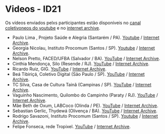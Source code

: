# Videos - ID21

Os vídeos enviados pelxs participantes estão disponíveis no [canal coletivoneos do youtube](https://www.youtube.com/channel/UC35iNyCxHLwSPIU9esRuuGQ/videos) e no [internet archive](https://archive.org/download/id21-videos).

 - Paulo Lima , Projeto Saúde e Alegria (Santarém / PA). [Youtube](https://www.youtube.com/watch?v=9UE0ShYnl5I) / [Internet Archive](https://archive.org/download/id21-videos/id21_paulo-lima.mp4).
 - Georgia Nicolau, Instituto Procomum (Santos / SP). [Youtube](https://www.youtube.com/watch?vQtmTljL_LQ) / [Internet Archive](https://archive.org/download/id21-videos/id21_georgia-nicolau.mp4).
 - Nelson Pretto, FACED/UFBA (Salvador / BA). [YouTube](https://www.youtube.com/watch?G6ADBFHgzHA) / [Internet Archive](https://archive.org/download/id21-videos/id21_nelson-pretto.mp4).
 - Cinthia Mendonça, Silo (Resende / RJ). [YouTube](https://www.youtube.com/watch?0QHC605pvsk) / [Internet Archive](https://archive.org/download/id21-videos/id21_cinthia-mendonca.mp4).
 - Ricardo Ruiz, GIG. [YouTube](https://www.youtube.com/watch?bWFw_2EYkWo) / [Internet Archive](https://archive.org/download/id21-videos/id21_ricardo-ruiz.mp4).
 - Beá Tibiriçá, Coletivo Digital (São Paulo / SP). [YouTube](https://www.youtube.com/watch?6XpPzUVpGXM) / [Internet Archive](https://archive.org/download/id21-videos/id21_bea-tibirica.mp4).
 - TC Silva, Casa de Cultura Tainã (Campinas / SP). [YouTube](https://www.youtube.com/watch?MB2JfOTS82g) / [Internet Archive](https://archive.org/download/id21-videos/id21_tc-taina.mp4).
 - Vaguinho Nascimento, Quilombo do Campinho (Paraty / RJ). [YouTube](https://www.youtube.com/watch?o0g3ya6pLtI) / [Internet Archive](https://archive.org/download/id21-videos/id21_vaguinho-nascimento.mp4).
 - Mãe Beth de Oxum, LABCoco (Olinda / PE). [YouTube](https://www.youtube.com/watch?_gIoWXE8i64) / [Internet Archive](https://archive.org/download/id21-videos/id21_mae-beth.mp4).
 - Sebastian Gerlic, Thydewá (Olivença / BA). [YouTube](https://www.youtube.com/watch?_s7BWK_OdC0) / [Internet Archive](https://archive.org/download/id21-videos/id21_sebastian-gerlic.mp4).
 - Rodrigo Savazoni, Instituto Procomum (Santos / SP). [Youtube](https://www.youtube.com/watch?E40wHYKZnvg) / [Internet Archive](https://archive.org/download/id21-videos/id21_rodrigo-savazoni.ia.mp4).
 - Felipe Fonseca, rede Tropixel. [YouTube](https://www.youtube.com/watch?ljqicP_exxw) / [Internet Archive](https://archive.org/download/id21-videos/id21_felipe-fonseca.mp4).
